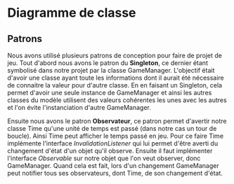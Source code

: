 # Diagramme de classe
## Patrons 


 Nous avons utilisé plusieurs patrons de conception pour faire de projet de jeu. Tout d'abord nous avons le patron du **Singleton**, ce dernier étant symbolisé dans notre projet par la classe GameManager. L'objectif était d'avoir une classe ayant toute les informations dont il aurait été nécessaire de connaitre la valeur pour d'autre classe. En en faisant un Singleton, cela permet d'avoir une seule instance de GameManager et ainsi les autres classes du modèle utilisent des valeurs cohérentes les unes avec les autres et l'on évite l'instanciation d'autre GameManager.

 Ensuite nous avons le patron **Observateur**, ce patron permet d'avertir notre classe Time qu'une unité de temps est passé (dans notre cas un tour de boucle). Ainsi Time peut afficher le temps passé en jeu. Pour ce faire Time implémente l'interface *InvalidationListener* qui lui permet d'être averti du changement d'état d'un objet qu'il observe. Ensuite il faut implémenter l'interface *Observable* sur notre objet que l'on veut observer, donc GameManager. Quand cela est fait, lors d'un changement GameManager peut notifier tous ses observateurs, dont Time, de son changement d'état.


